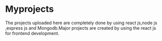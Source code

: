 # Myprojects
The projects uploaded here are completely done by using react js,node js ,express js and Mongodb.Major projects are created by using the react js for frontend development.

